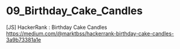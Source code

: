 # 09_Birthday_Cake_Candles
[JS] HackerRank : Birthday Cake Candles
https://medium.com/@marktbss/hackerrank-birthday-cake-candles-3a9b73381a1e
